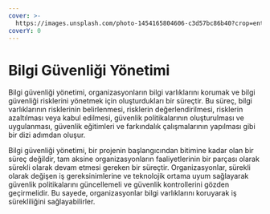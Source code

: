 ```yaml
---
cover: >-
  https://images.unsplash.com/photo-1454165804606-c3d57bc86b40?crop=entropy&cs=tinysrgb&fm=jpg&ixid=MnwxOTcwMjR8MHwxfHNlYXJjaHwyfHxJbmZvcm1hdGlvbiUyMFNlY3VyaXR5JTIwTWFuYWdlbWVudHxlbnwwfHx8fDE2Nzk2MzE1MTg&ixlib=rb-4.0.3&q=80
coverY: 0
---
```


# Bilgi Güvenliği Yönetimi

Bilgi güvenliği yönetimi, organizasyonların bilgi varlıklarını korumak ve bilgi güvenliği risklerini yönetmek için oluşturdukları bir süreçtir. Bu süreç, bilgi varlıklarının risklerinin belirlenmesi, risklerin değerlendirilmesi, risklerin azaltılması veya kabul edilmesi, güvenlik politikalarının oluşturulması ve uygulanması, güvenlik eğitimleri ve farkındalık çalışmalarının yapılması gibi bir dizi adımdan oluşur.

Bilgi güvenliği yönetimi, bir projenin başlangıcından bitimine kadar olan bir süreç değildir, tam aksine organizasyonların faaliyetlerinin bir parçası olarak sürekli olarak devam etmesi gereken bir süreçtir. Organizasyonlar, sürekli olarak değişen iş gereksinimlerine ve teknolojik ortama uyum sağlayarak güvenlik politikalarını güncellemeli ve güvenlik kontrollerini gözden geçirmelidir. Bu sayede, organizasyonlar bilgi varlıklarını koruyarak iş sürekliliğini sağlayabilirler.
